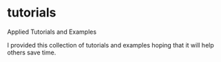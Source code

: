 # tutorials
Applied Tutorials and Examples

I provided this collection of tutorials and examples hoping that it will help
others save time.